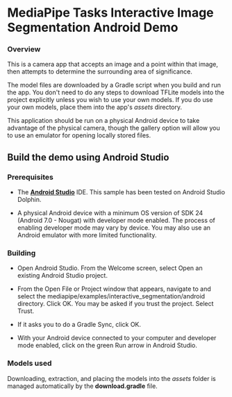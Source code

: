 # MediaPipe Tasks Interactive Image Segmentation Android Demo

### Overview

This is a camera app that accepts an image and a point within that image, then 
attempts to determine the surrounding area of significance.

The model files are downloaded by a Gradle script when you build and run the
app. You don't need to do any steps to download TFLite models into the project
explicitly unless you wish to use your own models. If you do use your own
models, place them into the app's *assets* directory.

This application should be run on a physical Android device to take advantage of
the physical camera, though the gallery option will allow you to use an emulator
for opening locally stored files.

## Build the demo using Android Studio

### Prerequisites

* The **[Android Studio](https://developer.android.com/studio/index.html)**
  IDE. This sample has been tested on Android Studio Dolphin.

* A physical Android device with a minimum OS version of SDK 24 (Android 7.0 -
  Nougat) with developer mode enabled. The process of enabling developer mode
  may vary by device. You may also use an Android emulator with more limited
  functionality.

### Building

* Open Android Studio. From the Welcome screen, select Open an existing
  Android Studio project.

* From the Open File or Project window that appears, navigate to and select
  the mediapipe/examples/interactive_segmentation/android directory. Click OK. You may
  be asked if you trust the project. Select Trust.

* If it asks you to do a Gradle Sync, click OK.

* With your Android device connected to your computer and developer mode
  enabled, click on the green Run arrow in Android Studio.

### Models used

Downloading, extraction, and placing the models into the *assets* folder is
managed automatically by the **download.gradle** file.
